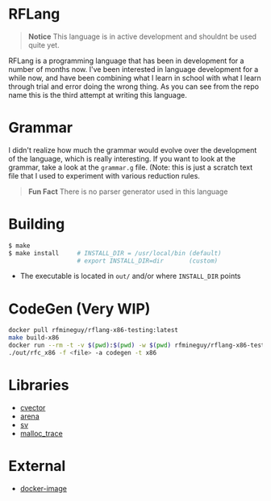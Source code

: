 # RFLang
> **Notice**
> This language is in active development and shouldnt be used quite yet.

RFLang is a programming language that has been in development for a number of months now. I've been interested in language development for a while now, and have been combining what I learn in school with what I learn through trial and error doing the wrong thing. As you can see from the repo name this is the third attempt at writing this language.

# Grammar
I didn't realize how much the grammar would evolve over the development of the language, which is really interesting.
If you want to look at the grammar, take a look at the `grammar.g` file. (Note: this is just a scratch text file that I used to experiment with various reduction rules.

> **Fun Fact**
> There is no parser generator used in this language

# Building
```bash
$ make
$ make install     # INSTALL_DIR = /usr/local/bin (default)
                   # export INSTALL_DIR=dir       (custom)
```
- The executable is located in `out/` and/or where `INSTALL_DIR` points

# CodeGen (Very WIP)
```bash
docker pull rfmineguy/rflang-x86-testing:latest
make build-x86
docker run --rm -t -v $(pwd):$(pwd) -w $(pwd) rfmineguy/rflang-x86-testing:latest
./out/rfc_x86 -f <file> -a codegen -t x86
```

# Libraries
- [cvector](https://github.com/eteran/c-vector)
- [arena](https://github.com/tsoding/arena)
- [sv](https://github.com/tsoding/sv)
- [malloc_trace](https://github.com/rfmineguy/malloc-trace)

# External
- [docker-image](https://hub.docker.com/repository/docker/rfmineguy/rflang-x86-testing/general)
